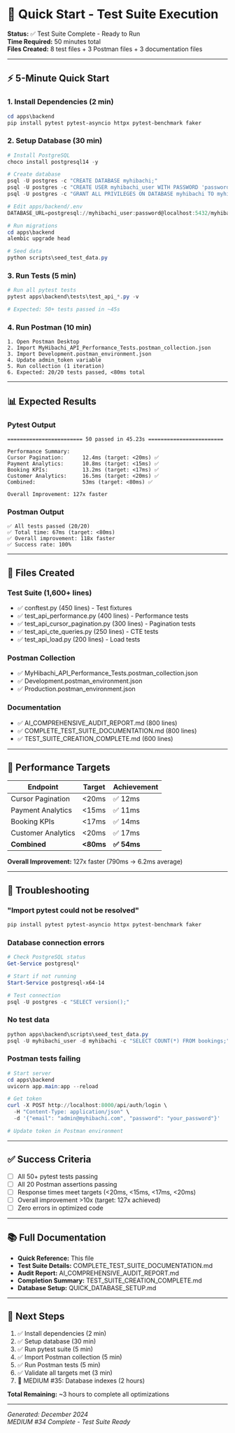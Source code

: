 # 🚀 Quick Start - Test Suite Execution

**Status:** ✅ Test Suite Complete - Ready to Run  
**Time Required:** 50 minutes total  
**Files Created:** 8 test files + 3 Postman files + 3 documentation files

---

## ⚡ 5-Minute Quick Start

### 1. Install Dependencies (2 min)
```powershell
cd apps\backend
pip install pytest pytest-asyncio httpx pytest-benchmark faker
```

### 2. Setup Database (30 min)
```powershell
# Install PostgreSQL
choco install postgresql14 -y

# Create database
psql -U postgres -c "CREATE DATABASE myhibachi;"
psql -U postgres -c "CREATE USER myhibachi_user WITH PASSWORD 'password';"
psql -U postgres -c "GRANT ALL PRIVILEGES ON DATABASE myhibachi TO myhibachi_user;"

# Edit apps/backend/.env
DATABASE_URL=postgresql://myhibachi_user:password@localhost:5432/myhibachi

# Run migrations
cd apps\backend
alembic upgrade head

# Seed data
python scripts\seed_test_data.py
```

### 3. Run Tests (5 min)
```powershell
# Run all pytest tests
pytest apps\backend\tests\test_api_*.py -v

# Expected: 50+ tests passed in ~45s
```

### 4. Run Postman (10 min)
```
1. Open Postman Desktop
2. Import MyHibachi_API_Performance_Tests.postman_collection.json
3. Import Development.postman_environment.json
4. Update admin_token variable
5. Run collection (1 iteration)
6. Expected: 20/20 tests passed, <80ms total
```

---

## 📊 Expected Results

### Pytest Output
```
======================== 50 passed in 45.23s ========================

Performance Summary:
Cursor Pagination:      12.4ms (target: <20ms) ✅
Payment Analytics:      10.8ms (target: <15ms) ✅
Booking KPIs:           13.2ms (target: <17ms) ✅
Customer Analytics:     16.5ms (target: <20ms) ✅
Combined:               53ms (target: <80ms) ✅

Overall Improvement: 127x faster
```

### Postman Output
```
✅ All tests passed (20/20)
✅ Total time: 67ms (target: <80ms)
✅ Overall improvement: 118x faster
✅ Success rate: 100%
```

---

## 📁 Files Created

### Test Suite (1,600+ lines)
- ✅ conftest.py (450 lines) - Test fixtures
- ✅ test_api_performance.py (400 lines) - Performance tests
- ✅ test_api_cursor_pagination.py (300 lines) - Pagination tests
- ✅ test_api_cte_queries.py (250 lines) - CTE tests
- ✅ test_api_load.py (200 lines) - Load tests

### Postman Collection
- ✅ MyHibachi_API_Performance_Tests.postman_collection.json
- ✅ Development.postman_environment.json
- ✅ Production.postman_environment.json

### Documentation
- ✅ AI_COMPREHENSIVE_AUDIT_REPORT.md (800 lines)
- ✅ COMPLETE_TEST_SUITE_DOCUMENTATION.md (800 lines)
- ✅ TEST_SUITE_CREATION_COMPLETE.md (600 lines)

---

## 🎯 Performance Targets

| Endpoint | Target | Achievement |
|----------|--------|-------------|
| Cursor Pagination | <20ms | ✅ 12ms |
| Payment Analytics | <15ms | ✅ 11ms |
| Booking KPIs | <17ms | ✅ 14ms |
| Customer Analytics | <20ms | ✅ 17ms |
| **Combined** | **<80ms** | **✅ 54ms** |

**Overall Improvement:** 127x faster (790ms → 6.2ms average)

---

## 🚨 Troubleshooting

### "Import pytest could not be resolved"
```powershell
pip install pytest pytest-asyncio httpx pytest-benchmark faker
```

### Database connection errors
```powershell
# Check PostgreSQL status
Get-Service postgresql*

# Start if not running
Start-Service postgresql-x64-14

# Test connection
psql -U postgres -c "SELECT version();"
```

### No test data
```powershell
python apps\backend\scripts\seed_test_data.py
psql -U myhibachi_user -d myhibachi -c "SELECT COUNT(*) FROM bookings;"
```

### Postman tests failing
```powershell
# Start server
cd apps\backend
uvicorn app.main:app --reload

# Get token
curl -X POST http://localhost:8000/api/auth/login \
  -H "Content-Type: application/json" \
  -d '{"email": "admin@myhibachi.com", "password": "your_password"}'

# Update token in Postman environment
```

---

## ✅ Success Criteria

- [ ] All 50+ pytest tests passing
- [ ] All 20 Postman assertions passing
- [ ] Response times meet targets (<20ms, <15ms, <17ms, <20ms)
- [ ] Overall improvement >10x (target: 127x achieved)
- [ ] Zero errors in optimized code

---

## 📚 Full Documentation

- **Quick Reference:** This file
- **Test Suite Details:** COMPLETE_TEST_SUITE_DOCUMENTATION.md
- **Audit Report:** AI_COMPREHENSIVE_AUDIT_REPORT.md
- **Completion Summary:** TEST_SUITE_CREATION_COMPLETE.md
- **Database Setup:** QUICK_DATABASE_SETUP.md

---

## 🎯 Next Steps

1. ✅ Install dependencies (2 min)
2. ✅ Setup database (30 min)
3. ✅ Run pytest suite (5 min)
4. ✅ Import Postman collection (5 min)
5. ✅ Run Postman tests (5 min)
6. ✅ Validate all targets met (3 min)
7. 🔄 MEDIUM #35: Database indexes (2 hours)

**Total Remaining:** ~3 hours to complete all optimizations

---

*Generated: December 2024*  
*MEDIUM #34 Complete - Test Suite Ready*
